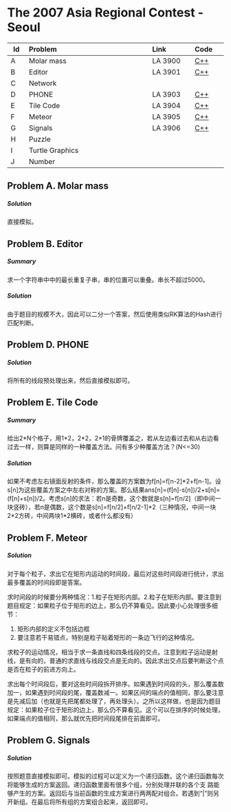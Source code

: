 # The 2007 Asia Regional Contest - Seoul

<table>
<thead>
<th width='40px' align='center'>Id</th>
<th width='500px' align='left'>Problem</th>
<th width='130px' align='left'>Link</th>
<th width='80px' align='left'>Code</th>
</thead>
<tbody>
<tr><td>A</td>   <td>Molar mass</td>   <td>LA 3900</td>   <td><a href='la3900.cpp'>C++</a></td>   </tr>
<tr><td>B</td>   <td>Editor</td>   <td>LA 3901</td>   <td><a href='la3901.cpp'>C++</a></td>   </tr>
<tr><td>C</td>   <td>Network</td>   <td></td>   <td></td>   </tr>
<tr><td>D</td>   <td>PHONE</td>   <td>LA 3903</td>   <td><a href='la3903.cpp'>C++</a></td>   </tr>
<tr><td>E</td>   <td>Tile Code</td>   <td>LA 3904</td>   <td><a href='la3904.cpp'>C++</a></td>   </tr>
<tr><td>F</td>   <td>Meteor</td>   <td>LA 3905</td>   <td><a href='la3905.cpp'>C++</a></td>   </tr>
<tr><td>G</td>   <td>Signals</td>   <td>LA 3906</td>   <td><a href='la3906.cpp'>C++</a></td>   </tr>
<tr><td>H</td>   <td>Puzzle</td>   <td></td>   <td></td>   </tr>
<tr><td>I</td>   <td>Turtle Graphics</td>   <td></td>   <td></td>   </tr>
<tr><td>J</td>   <td>Number</td>   <td></td>   <td></td>   </tr>
</tbody>
</table>

## Problem A. Molar mass
##### Solution
直接模拟。 


## Problem B. Editor

##### Summary
求一个字符串中中的最长重复子串，串的位置可以重叠。串长不超过5000。
##### Solution
由于题目的规模不大，因此可以二分一个答案，然后使用类似RK算法的Hash进行匹配判断。



## Problem D. PHONE

##### Solution
将所有的线段预处理出来，然后直接模拟即可。


## Problem E. Tile Code
##### Summary
给出2\*N个格子，用1\*2，2\*2，2\*1的骨牌覆盖之，若从左边看过去和从右边看过去一样，则算是同样的一种覆盖方法。问有多少种覆盖方法？(N<=30)
##### Solution
如果不考虑左右镜面反射的条件，那么覆盖的方案数为f[n]=f[n-2]\*2+f[n-1]。设s[n]为这些覆盖方案之中左右对称的方案。那么结果ans[n]=(f[n]-s[n])/2+s[n]=(f[n]+s[n])/2。考虑s[n]的求法：若n是奇数，这个数就是s[n]=f[n/2]（即中间一块竖砖），若n是偶数，这个数是s[n]=f[n/2]+f[n/2-1]\*2（三种情况，中间一块2\*2方砖，中间两块1\*2横砖，或者什么都没有）


## Problem F. Meteor
##### Solution
对于每个粒子，求出它在矩形内运动的时间段，最后对这些时间段进行统计，求出最多覆盖的时间段即是答案。

求时间段的时候要分两种情况：1.粒子在矩形内部。2.粒子在矩形内部。要注意到题目规定：如果粒子位于矩形的边上，那么仍不算看见。因此要小心处理很多细节：

1. 矩形内部的定义不包括边框
2. 要注意若干易错点，特别是粒子贴着矩形的一条边飞行的这种情况。

求粒子的运动情况，相当于求一条直线和四条线段的交点。注意到粒子运动是射线，是有向的，普通的求直线与线段交点是无向的。因此求出交点后要判断这个点是否在粒子的前进方向上。

求出每个时间段后，要对这些时间段拆开排序。如果遇到时间段的头，那么覆盖数加一，如果遇到时间段的尾，覆盖数减一。如果区间的端点的值相同，那么要注意是先减后加（也就是先把尾都处理了，再处理头）。之所以这样做，也是因为题目规定：如果粒子位于矩形的边上，那么仍不算看见。这个可以在排序的时候处理，如果端点的值相同，那么就优先把时间段尾排在前面即可。


## Problem G. Signals
##### Solution
按照题意直接模拟即可。模拟的过程可以定义为一个递归函数。这个递归函数每次将能够生成的方案返回。递归函数里面有很多个组，分别处理并联的各个支 路能够产生的方案。返回后与当前函数的生成方案进行两两配对组合。若遇到“|”则另开新组。在最后将所有组的方案组合起来，返回即可。






